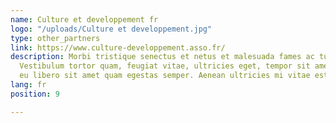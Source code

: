 ```yaml
---
name: Culture et developpement fr
logo: "/uploads/Culture et developpement.jpg"
type: other_partners
link: https://www.culture-developpement.asso.fr/
description: Morbi tristique senectus et netus et malesuada fames ac turpis egestas.
  Vestibulum tortor quam, feugiat vitae, ultricies eget, tempor sit amet, ante. Donec
  eu libero sit amet quam egestas semper. Aenean ultricies mi vitae est.
lang: fr
position: 9

---
```


